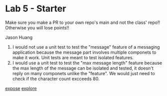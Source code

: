 # Lab 5 - Starter
Make sure you make a PR to your own repo's main and not the class' repo!! Otherwise you will lose points!!

Jason Huang

1. I would not use a unit test to test the "message" feature of a messaging application because the message part involves multiple componets to make it work. Unit tests are meant to test isolated features.
2. I would use a unit test to test the "max message length" feature because the max length of the message can be isolated and tested, it doesn't reply on many componets unlike the "feature". We would just need to check if the character count excceeds 80.


[expose](https://jasonhuan9.github.io/CSE110Lab5_Starter/expose.html)
[explore](https://jasonhuan9.github.io/CSE110Lab5_Starter/explore.html)
